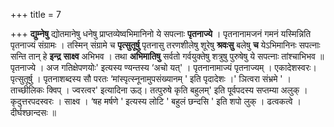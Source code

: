 +++
title = 7

+++
**द्युम्नेषु** द्योतमानेषु धनेषु प्राप्तव्येष्वभिमानिनो ये सपत्नाः **पृतनाज्ये** । पृतनानामजनं गमनं यस्मिन्निति पृतनाज्यं संग्रामः । तस्मिन् संग्रामे च **पृत्सुतूर्षु** पृतनासु तरणशीलेषु शूरेषु **श्रवःसु** बलेषु **च** येऽभिमानिनः सपत्नाः सन्ति तान् हे **इन्द्र** **साक्ष्व** अभिभव । तथा **अभिमातिषु** सर्वतो गर्वयुक्तेषु शत्रुषु पुरुषेषु ये सपत्नाः तांश्चाभिभव ॥ पृतनाज्ये । अज गतिक्षेपणयोः' इत्यस्य ण्यन्तस्य ‘अचो यत्' । पृतनानामाज्यं पृतनाज्यम् । एकादेशस्वरः। पृत्सुतूर्षु । पृतनाशब्दस्य सौ परतः ‘मांस्पृत्स्नूनामुपसंख्यानम् ' इति पृदादेशः ।' ञित्वरा संभ्रमे ' । ताच्छीलिकः क्विप् । ज्वरत्वर' इत्यादिना ऊठ्। तत्पुरुषे कृति बहुलम्' इति पूर्वपदस्य सप्तम्या अलुक् । कृदुत्तरपदस्वरः । साक्ष्व । ‘षह मर्षणे ' इत्यस्य लोटि ' बहुलं छन्दसि ' इति शपो लुक् । ढत्वकत्वे । दीर्घश्छान्दसः ॥